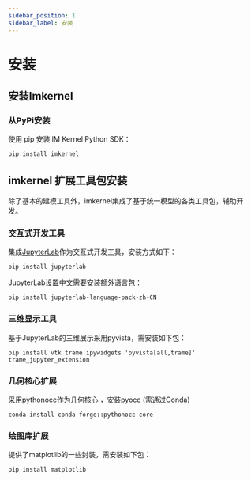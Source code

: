 ```yaml
---
sidebar_position: 1
sidebar_label: 安装
---
```

# 安装
## 安装Imkernel
### 从PyPi安装

使用 pip 安装 IM Kernel Python SDK：  
  
```
pip install imkernel
```
## imkernel 扩展工具包安装 

除了基本的建模工具外，imkernel集成了基于统一模型的各类工具包，辅助开发。
### 交互式开发工具
集成[JupyterLab](https://jupyter.org/)作为交互式开发工具，安装方式如下：
```  
pip install jupyterlab
```  
JupyterLab设置中文需要安装额外语言包：
```  
pip install jupyterlab-language-pack-zh-CN
```  
### 三维显示工具

基于JupyterLab的三维展示采用pyvista，需安装如下包：  
  
```  
pip install vtk trame ipywidgets 'pyvista[all,trame]' trame_jupyter_extension
```  
### 几何核心扩展
采用[pythonocc](https://anaconda.org/pythonocc/pythonocc-core)作为几何核心 ，安装pyocc (需通过Conda)

```  
conda install conda-forge::pythonocc-core
```  
  
### 绘图库扩展
提供了matplotlib的一些封装，需安装如下包：  
  
```  
pip install matplotlib
```
